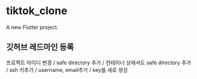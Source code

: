 # tiktok_clone

A new Flutter project.

## 깃허브 레드마인 등록

프로젝트 아이디 변경 / safe directory 추가 / 컨테이너 상에서도 safe directory 추가 / ssh 키추가 / username, email추가 / key를 새로 생성
